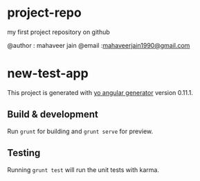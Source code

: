 # project-repo
my first project repository on github 

@author : mahaveer jain
@email :mahaveerjain1990@gmail.com


# new-test-app

This project is generated with [yo angular generator](https://github.com/yeoman/generator-angular)
version 0.11.1.

## Build & development

Run `grunt` for building and `grunt serve` for preview.

## Testing

Running `grunt test` will run the unit tests with karma.
